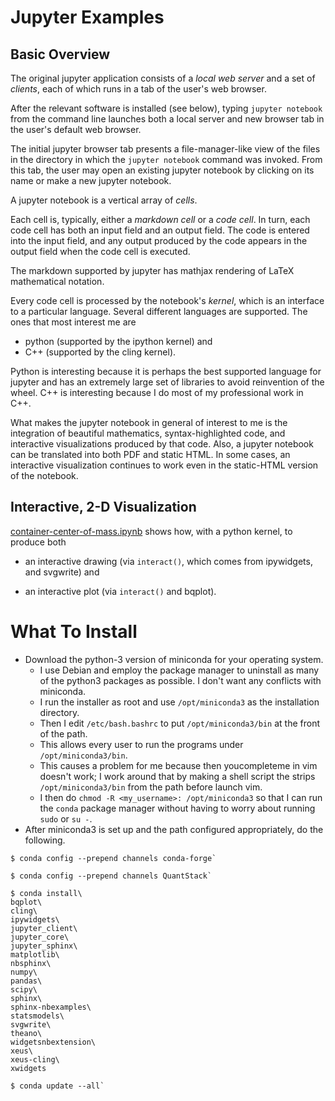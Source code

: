 
# Jupyter Examples

## Basic Overview

The original jupyter application consists of a *local web server* and a set of
*clients*, each of which runs in a tab of the user's web browser.

After the relevant software is installed (see below), typing `jupyter notebook`
from the command line launches both a local server and new browser tab in the
user's default web browser.

The initial jupyter browser tab presents a file-manager-like view of the files
in the directory in which the `jupyter notebook` command was invoked.  From
this tab, the user may open an existing jupyter notebook by clicking on its
name or make a new jupyter notebook.

A jupyter notebook is a vertical array of *cells*.

Each cell is, typically, either a *markdown cell* or a *code cell*.  In turn,
each code cell has both an input field and an output field.  The code is
entered into the input field, and any output produced by the code appears in
the output field when the code cell is executed.

The markdown supported by jupyter has mathjax rendering of LaTeX mathematical
notation.

Every code cell is processed by the notebook's *kernel*, which is an interface
to a particular language.  Several different languages are supported.  The ones
that most interest me are

 - python (supported by the ipython kernel) and
 - C++ (supported by the cling kernel).

Python is interesting because it is perhaps the best supported language for
jupyter and has an extremely large set of libraries to avoid reinvention of the
wheel.  C++ is interesting because I do most of my professional work in C++.

What makes the jupyter notebook in general of interest to me is the integration
of beautiful mathematics, syntax-highlighted code, and interactive
visualizations produced by that code.  Also, a jupyter notebook can be
translated into both PDF and static HTML.  In some cases, an interactive
visualization continues to work even in the static-HTML version of the
notebook.

## Interactive, 2-D Visualization

[container-center-of-mass.ipynb](container-center-of-mass.ipynb) shows how,
with a python kernel, to produce both

 - an interactive drawing (via `interact()`, which comes  from ipywidgets, and
   svgwrite) and

 - an interactive plot (via `interact()` and bqplot).

# What To Install

 - Download the python-3 version of miniconda for your operating system.
   - I use Debian and employ the package manager to uninstall as many of the
     python3 packages as possible.  I don't want any conflicts with miniconda.
   - I run the installer as root and use `/opt/miniconda3` as the installation
     directory.
   - Then I edit `/etc/bash.bashrc` to put `/opt/miniconda3/bin` at the front
     of the path.
   - This allows every user to run the programs under `/opt/miniconda3/bin`.
   - This causes a problem for me because then youcompleteme in vim doesn't
     work; I work around that by making a shell script the strips
     `/opt/miniconda3/bin` from the path before launch vim.
   - I then do `chmod -R <my_username>: /opt/miniconda3` so that I can run the
     `conda` package manager without having to worry about running `sudo` or
     `su -`.
 - After miniconda3 is set up and the path configured appropriately, do the
   following.
```
$ conda config --prepend channels conda-forge`

$ conda config --prepend channels QuantStack`

$ conda install\
bqplot\
cling\
ipywidgets\
jupyter_client\
jupyter_core\
jupyter_sphinx\
matplotlib\
nbsphinx\
numpy\
pandas\
scipy\
sphinx\
sphinx-nbexamples\
statsmodels\
svgwrite\
theano\
widgetsnbextension\
xeus\
xeus-cling\
xwidgets

$ conda update --all`
```

